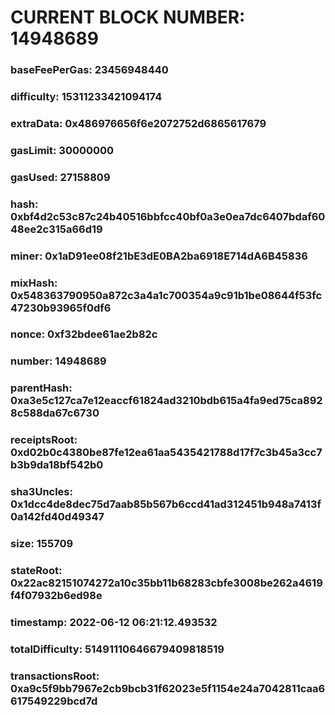# CURRENT BLOCK NUMBER: 14948689

### baseFeePerGas: 23456948440
### difficulty: 15311233421094174
### extraData: 0x486976656f6e2072752d6865617679
### gasLimit: 30000000
### gasUsed: 27158809
### hash: 0xbf4d2c53c87c24b40516bbfcc40bf0a3e0ea7dc6407bdaf6048ee2c315a66d19
### miner: 0x1aD91ee08f21bE3dE0BA2ba6918E714dA6B45836
### mixHash: 0x548363790950a872c3a4a1c700354a9c91b1be08644f53fc47230b93965f0df6
### nonce: 0xf32bdee61ae2b82c
### number: 14948689
### parentHash: 0xa3e5c127ca7e12eaccf61824ad3210bdb615a4fa9ed75ca8928c588da67c6730
### receiptsRoot: 0xd02b0c4380be87fe12ea61aa5435421788d17f7c3b45a3cc7b3b9da18bf542b0
### sha3Uncles: 0x1dcc4de8dec75d7aab85b567b6ccd41ad312451b948a7413f0a142fd40d49347
### size: 155709
### stateRoot: 0x22ac82151074272a10c35bb11b68283cbfe3008be262a4619f4f07932b6ed98e
### timestamp: 2022-06-12 06:21:12.493532
### totalDifficulty: 51491110646679409818519
### transactionsRoot: 0xa9c5f9bb7967e2cb9bcb31f62023e5f1154e24a7042811caa6617549229bcd7d
